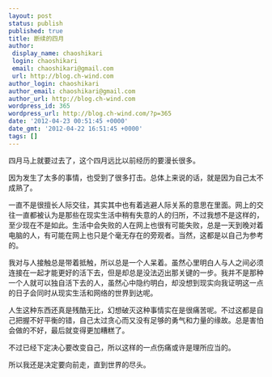 ```yaml
---
layout: post
status: publish
published: true
title: 断续的四月
author:
 display_name: chaoshikari
 login: chaoshikari
 email: chaoshikari@gmail.com
 url: http://blog.ch-wind.com
author_login: chaoshikari
author_email: chaoshikari@gmail.com
author_url: http://blog.ch-wind.com
wordpress_id: 365
wordpress_url: http://blog.ch-wind.com/?p=365
date: '2012-04-23 00:51:45 +0000'
date_gmt: '2012-04-22 16:51:45 +0000'
tags: []
---
```

四月马上就要过去了，这个四月远比以前经历的要漫长很多。


因为发生了太多的事情，也受到了很多打击。总体上来说的话，就是因为自己太不成熟了。


一直不是很擅长人际交往，其实其中也有着逃避人际关系的意思在里面。网上的交往一直都被认为是那些在现实生活中稍有失意的人的归所，不过我想不是这样的，至少现在不是如此。生活中会失败的人在网上也很有可能失败，总是一天到晚对着电脑的人，有可能在网上也只是个毫无存在的旁观者。当然，这都是以自己为参考的。


我对与人接触总是带着抵触，所以总是一个人呆着。虽然心里明白人与人之间必须连接在一起才能更好的活下去，但是却总是没法迈出那关键的一步。我并不是那种一个人就可以独自活下去的人，虽然心中隐约明白，却没想到现实向我证明这一点的日子会同时从现实生活和网络的世界到达呢。


人生这种东西还真是残酷无比，幻想破灭这种事情实在是很痛苦呢。不过这都是自己把握不好平衡的错，自己太过贪心而又没有足够的勇气和力量的缘故。总是害怕会做的不好，最后就变得更加糟糕了。


不过已经下定决心要改变自己，所以这样的一点伤痛或许是理所应当的。


所以我还是决定要向前走，直到世界的尽头。


